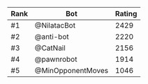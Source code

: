 Rank|Bot|Rating
---|---|---
#1|@NilatacBot|2429
#2|@anti-bot|2220
#3|@CatNail|2156
#4|@pawnrobot|1914
#5|@MinOpponentMoves|1046
